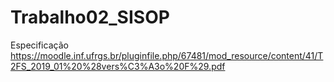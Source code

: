 # Trabalho02_SISOP
Especificação 
https://moodle.inf.ufrgs.br/pluginfile.php/67481/mod_resource/content/41/T2FS_2019_01%20%28vers%C3%A3o%20F%29.pdf
